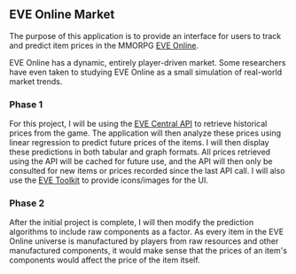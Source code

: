 ## EVE Online Market

The purpose of this application is to provide an interface for users to track and predict item prices in the MMORPG [EVE Online](http://www.eveonline.com/).

EVE Online has a dynamic, entirely player-driven market.  Some researchers have even taken to studying EVE Online as a small simulation of real-world market trends.

### Phase 1
For this project, I will be using the [EVE Central API](http://dev.eve-central.com/evec-api/start) to retrieve historical prices from the game. The application will then analyze these prices using linear regression to predict future prices of the items.  I will then display these predictions in both tabular and graph formats.  All prices retrieved using the API will be cached for future use, and the API will then only be consulted for new items or prices recorded since the last API call.  I will also use the [EVE Toolkit](http://community.eveonline.com/community/fansites/toolkit/) to provide icons/images for the UI.

### Phase 2
After the initial project is complete, I will then modify the prediction algorithms to include raw components as a factor.  As every item in the EVE Online universe is manufactured by players from raw resources and other manufactured components, it would make sense that the prices of an item's components would affect the price of the item itself.
